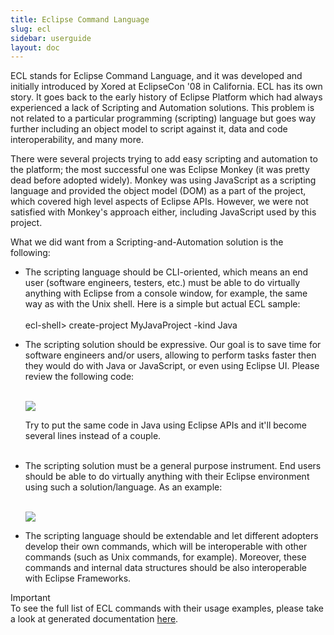```yaml
---
title: Eclipse Command Language
slug: ecl
sidebar: userguide
layout: doc
---
```


ECL stands for Eclipse Command Language, and it was developed and initially introduced by Xored at EclipseCon '08 in California. 
ECL has its own story. It goes back to the early history of Eclipse Platform which had always experienced a lack of Scripting and 
Automation solutions. This problem is not related to a particular programming
(scripting) language but goes way further including an object model to script against it, data and code interoperability, and many more.

There were several projects trying to add easy scripting and automation to the platform; the most successful one was Eclipse Monkey 
(it was pretty dead before adopted widely). Monkey was using JavaScript as a scripting language and provided the object model (DOM) 
as a part of the project, which covered high level aspects of Eclipse APIs. However, we were not satisfied with Monkey's approach 
either, including JavaScript used by this project.

What we did want from a Scripting-and-Automation solution is the following:

<ul>

<li>The scripting language should be CLI-oriented, which means an end user (software engineers, testers, etc.) 
must be able to do virtually anything with Eclipse from a console window, for example, the same way as with the Unix shell. 
Here is a simple but actual ECL sample:
<br><br>
<div class="panel panel-default">
  <div class="panel-body">
    ecl-shell> create-project MyJavaProject -kind Java
  </div>
</div>
 
</li>
<li>

The scripting solution should be expressive. Our goal is to save time for software engineers and/or users, 
allowing to perform tasks faster then they would do with Java or JavaScript, or even using Eclipse UI. 
Please review the following code:
<br><br>
<div class="panel panel-default">
  <div class="panel-body">
    <div class="screenshot">
  <img src="{{site.url}}/shared/img/screenshot-ecl-1.png"></img>
  </div>
  </div>
</div>

Try to put the same code in Java using Eclipse APIs and it'll become several lines instead of a couple.<br><br>
</li>

<li>

The scripting solution must be a general purpose instrument. 
End users should be able to do virtually anything with their Eclipse environment using such a solution/language. As an example:<br><br>

<div class="panel panel-default">
  <div class="panel-body">
    <div class="screenshot">
  <img src="{{site.url}}/shared/img/screenshot-ecl-2.png"></img>
  </div>
  </div>
</div>
</li>

<li>

The scripting language should be extendable and let different adopters develop their own commands, which will be interoperable with other commands (such as Unix commands, for example). 
Moreover, these commands and internal data structures should be also interoperable with Eclipse Frameworks.

</li>
</ul>

<div class="panel panel-info">
<div class="panel-heading">
    Important
  </div>
  <div class="panel-body">
    To see the full list of ECL commands with their usage examples, please take a look at generated documentation <a href="https://ci.eclipse.org/rcptt/job/master/lastSuccessfulBuild/artifact/releng/doc/target/doc/ecl/index.html">here</a>. 
  </div>
</div>
